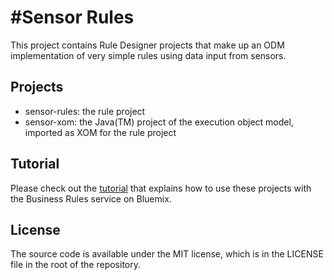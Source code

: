 #Sensor Rules
=============

This project contains Rule Designer projects that make up an ODM implementation of very simple rules using data input from sensors. 

## Projects

* sensor-rules: the rule project
* sensor-xom: the Java(TM) project of the execution object model, imported as XOM for the rule project

## Tutorial
Please check out the [tutorial](https://g01acxwass069.ahe.pok.ibm.com/cms/developerworks/bpm/library/techarticles/1604_siddiqui-bluemix-trs/1604_siddiqui.html) that explains how to use these projects with the Business Rules service on Bluemix.

## License 
The source code is available under the MIT license, which is in the LICENSE file in the root of the repository.
